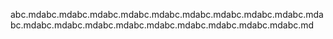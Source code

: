 abc.mdabc.mdabc.mdabc.mdabc.mdabc.mdabc.mdabc.mdabc.mdabc.mdabc.mdabc.mdabc.mdabc.mdabc.mdabc.mdabc.mdabc.mdabc.mdabc.md
